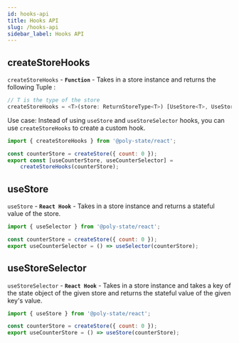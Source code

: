 ```yaml
---
id: hooks-api
title: Hooks API
slug: /hooks-api
sidebar_label: Hooks API
---
```


## createStoreHooks

`createStoreHooks` - **`Function`** - Takes in a store instance and returns the following Tuple :

```ts
// T is the type of the store
createStoreHooks = <T>(store: ReturnStoreType<T>) [UseStore<T>, UseStoreSelector<T>]
```

Use case:
Instead of using `useStore` and `useStoreSelector` hooks, you can use `createStoreHooks` to create a custom hook.

```jsx
import { createStoreHooks } from '@poly-state/react';

const counterStore = createStore({ count: 0 });
export const [useCounterStore, useCounterSelector] =
	createStoreHooks(counterStore);
```

## useStore

`useStore` - **`React Hook`** - Takes in a store instance and returns a stateful value of the store.

```jsx
import { useSelector } from '@poly-state/react';

const counterStore = createStore({ count: 0 });
export useCounterSelector = () => useSelector(counterStore);
```

## useStoreSelector

`useStoreSelector` - **`React Hook`** - Takes in a store instance and takes a key of the state object of the given store and returns the stateful value of the given key's value.

```jsx
import { useStore } from '@poly-state/react';

const counterStore = createStore({ count: 0 });
export useCounterStore = () => useStore(counterStore);
```
